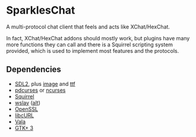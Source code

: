 SparklesChat
============

A multi-protocol chat client that feels and acts like XChat/HexChat.

In fact, XChat/HexChat addons should mostly work, but plugins have many more functions they can call
and there is a Squirrel scripting system provided, which is used to implement most features and the protocols.

Dependencies
--------------
- [SDL2](https://www.libsdl.org/), plus [image](https://www.libsdl.org/projects/SDL_image/) and [ttf](https://www.libsdl.org/projects/SDL_ttf/)
- [pdcurses](http://pdcurses.sourceforge.net/) or [ncurses](http://invisible-island.net/ncurses/)
- [Squirrel](http://www.squirrel-lang.org/)
- [wslay](https://github.com/tatsuhiro-t/wslay) ([alt](https://github.com/jirihnidek/wslay))
- [OpenSSL](https://www.openssl.org/)
- [libcURL](http://curl.haxx.se/libcurl/)
- [Vala](https://wiki.gnome.org/Projects/Vala)
- [GTK+ 3](http://www.gtk.org/download/index.php)
